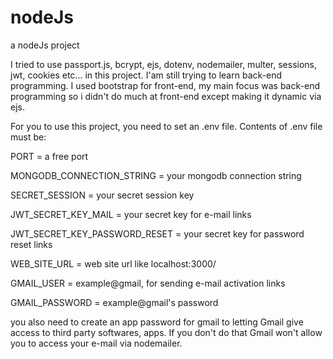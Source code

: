 # nodeJs
a nodeJs project

I tried to use passport.js, bcrypt, ejs, dotenv, nodemailer, multer, sessions, jwt, cookies etc... in this project.
I'am still trying to learn back-end programming. I used bootstrap for front-end, my main focus was back-end programming so i didn't do much at front-end except making it dynamic via ejs.

For you to use this project, you need to set an .env file. Contents of .env file must be:

PORT = a free port

MONGODB_CONNECTION_STRING = your mongodb connection string 

SECRET_SESSION = your secret session key

JWT_SECRET_KEY_MAIL = your secret key for e-mail links

JWT_SECRET_KEY_PASSWORD_RESET = your secret key for password reset links

WEB_SITE_URL = web site url like localhost:3000/

GMAIL_USER = example@gmail, for sending e-mail activation links

GMAIL_PASSWORD = example@gmail's password


you also need to create an app password for gmail to letting Gmail give access to third party softwares, apps. If you don't do that Gmail won't allow you to access your e-mail via nodemailer.
